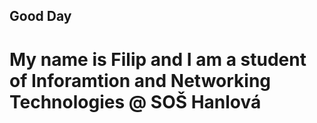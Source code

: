 ## Good Day

# My name is Filip and I am a student of Inforamtion and Networking Technologies @ SOŠ Hanlová

